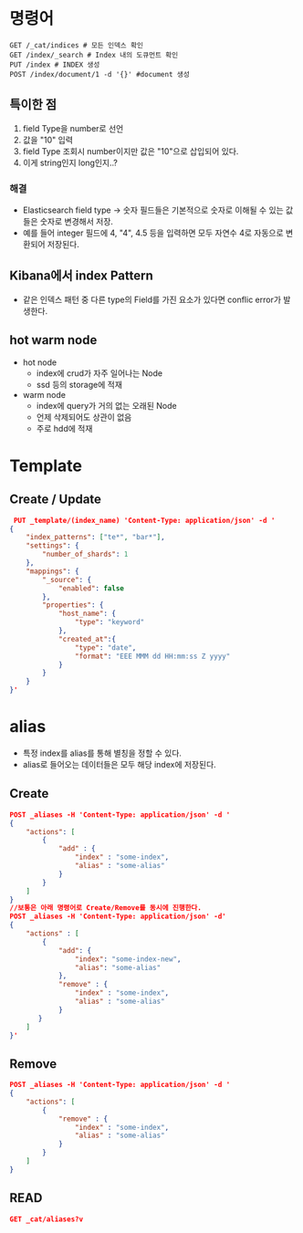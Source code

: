 # 명령어
```shell
GET /_cat/indices # 모든 인덱스 확인
GET /index/_search # Index 내의 도큐먼트 확인
PUT /index # INDEX 생성
POST /index/document/1 -d '{}' #document 생성
```

## 특이한 점
1. field Type을 number로 선언
1. 값을 "10" 입력
1. field Type 조회시 number이지만 값은 "10"으로 삽입되어 있다.
1. 이게 string인지 long인지..?

### 해결
- Elasticsearch field type -> 숫자 필드들은 기본적으로 숫자로 이해될 수 있는 값들은 숫자로 변경해서 저장.
- 예를 들어 integer 필드에 4, "4", 4.5 등을 입력하면 모두 자연수 4로 자동으로 변환되어 저장된다.

## Kibana에서 index Pattern
- 같은 인덱스 패턴 중 다른 type의 Field를 가진 요소가 있다면 conflic error가 발생한다.

## hot warm node
- hot node
    - index에 crud가 자주 일어나는 Node
    - ssd 등의 storage에 적재
- warm node
    - index에 query가 거의 없는 오래된 Node
    - 언제 삭제되어도 상관이 없음
    - 주로 hdd에 적재

# Template
## Create / Update
```json
 PUT _template/(index_name) 'Content-Type: application/json' -d '
{
    "index_patterns": ["te*", "bar*"],
    "settings": {
        "number_of_shards": 1
    },
    "mappings": {
        "_source": {
            "enabled": false
        },
        "properties": {
            "host_name": {
                "type": "keyword"
            },
            "created_at":{
                "type": "date",
                "format": "EEE MMM dd HH:mm:ss Z yyyy"
            }
        }
    }
}'
```
# alias
- 특정 index를 alias를 통해 별칭을 정할 수 있다.
- alias로 들어오는 데이터들은 모두 해당 index에 저장된다.
## Create
```json
POST _aliases -H 'Content-Type: application/json' -d '
{
    "actions": [
        {
            "add" : {
                "index" : "some-index",
                "alias" : "some-alias"
            }
        }
    ]  
}
//보통은 아래 명령어로 Create/Remove를 동시에 진행한다.
POST _aliases -H 'Content-Type: application/json' -d'
{
    "actions" : [
        {
            "add": {
                "index": "some-index-new",
                "alias": "some-alias"
            },
            "remove" : {
                "index" : "some-index",
                "alias" : "some-alias"
            }
       }
    ]
}'
```

## Remove
```json
POST _aliases -H 'Content-Type: application/json' -d '
{
    "actions": [
        {
            "remove" : {
                "index" : "some-index",
                "alias" : "some-alias"
            }
        }
    ]  
}
```

## READ
```json
GET _cat/aliases?v
```